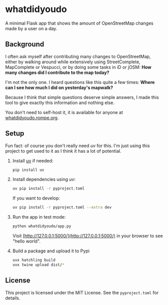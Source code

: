 # whatdidyoudo

A minimal Flask app that shows the amount of OpenStreetMap changes made by a user on a day.

## Background

I often ask myself after contributing many changes to OpenStreetMap, either by walking around
while extensively using StreetComplete, MapComplete or Vespucci, or by doing some tasks in iD or
jOSM: **How many changes did I contribute to the map today?**

I'm not the only one. I heard questions like this quite a few times:
**Where can I see how much I did on yesterday's mapwalk?**

Because I think that simple questions deserve simple answers, I made this tool to give exactly
this information and nothing else.

You don't need to self-host it, it is available for anyone at
[whatdidyoudo.rompe.org](https://whatdidyoudo.rompe.org).

## Setup

Fun fact: of course you don't really need *uv* for this. I'm just using this project to
get used to it as I think it has a lot of potential.

1. Install [uv](https://github.com/astral-sh/uv) if needed:

   ```sh
   pip install uv
   ```

2. Install dependencies using *uv*:

   ```sh
   uv pip install -r pyproject.toml
   ```

   If you want to develop:

   ```sh
   uv pip install -r pyproject.toml --extra dev
   ```

3. Run the app in test mode:

   ```sh
   python whatdidyoudo/app.py
   ```

   Visit [http://127.0.0.1:5000/](http://127.0.0.1:5000/) in your browser to see "hello world".

4. Build a package and upload it to Pypi

   ```sh
   uvx hatchling build
   uvx twine upload dist/*
   ```

## License

This project is licensed under the MIT License. See the `pyproject.toml` for details.
